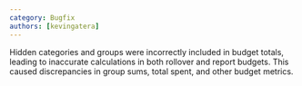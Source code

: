 ```yaml
---
category: Bugfix
authors: [kevingatera]
---
```


Hidden categories and groups were incorrectly included in budget totals, leading to inaccurate calculations in both rollover and report budgets. This caused discrepancies in group sums, total spent, and other budget metrics.
